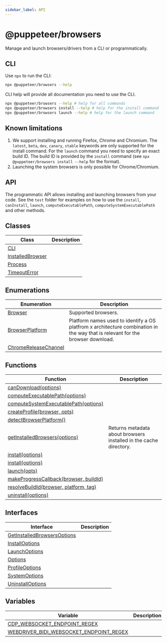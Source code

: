 ```yaml
---
sidebar_label: API
---
```


# @puppeteer/browsers

Manage and launch browsers/drivers from a CLI or programmatically.

## CLI

Use `npx` to run the CLI:

```bash
npx @puppeteer/browsers --help
```

CLI help will provide all documentation you need to use the CLI.

```bash
npx @puppeteer/browsers --help # help for all commands
npx @puppeteer/browsers install --help # help for the install command
npx @puppeteer/browsers launch --help # help for the launch command
```

## Known limitations

1. We support installing and running Firefox, Chrome and Chromium. The `latest`, `beta`, `dev`, `canary`, `stable` keywords are only supported for the install command. For the `launch` command you need to specify an exact build ID. The build ID is provided by the `install` command (see `npx @puppeteer/browsers install --help` for the format).
2. Launching the system browsers is only possible for Chrome/Chromium.

## API

The programmatic API allows installing and launching browsers from your code. See the `test` folder for examples on how to use the `install`, `canInstall`, `launch`, `computeExecutablePath`, `computeSystemExecutablePath` and other methods.

## Classes

| Class                                              | Description |
| -------------------------------------------------- | ----------- |
| [CLI](./browsers.cli.md)                           |             |
| [InstalledBrowser](./browsers.installedbrowser.md) |             |
| [Process](./browsers.process.md)                   |             |
| [TimeoutError](./browsers.timeouterror.md)         |             |

## Enumerations

| Enumeration                                                | Description                                                                                                                    |
| ---------------------------------------------------------- | ------------------------------------------------------------------------------------------------------------------------------ |
| [Browser](./browsers.browser.md)                           | Supported browsers.                                                                                                            |
| [BrowserPlatform](./browsers.browserplatform.md)           | Platform names used to identify a OS platfrom x architecture combination in the way that is relevant for the browser download. |
| [ChromeReleaseChannel](./browsers.chromereleasechannel.md) |                                                                                                                                |

## Functions

| Function                                                                          | Description                                                       |
| --------------------------------------------------------------------------------- | ----------------------------------------------------------------- |
| [canDownload(options)](./browsers.candownload.md)                                 |                                                                   |
| [computeExecutablePath(options)](./browsers.computeexecutablepath.md)             |                                                                   |
| [computeSystemExecutablePath(options)](./browsers.computesystemexecutablepath.md) |                                                                   |
| [createProfile(browser, opts)](./browsers.createprofile.md)                       |                                                                   |
| [detectBrowserPlatform()](./browsers.detectbrowserplatform.md)                    |                                                                   |
| [getInstalledBrowsers(options)](./browsers.getinstalledbrowsers.md)               | Returns metadata about browsers installed in the cache directory. |
| [install(options)](./browsers.install.md)                                         |                                                                   |
| [install(options)](./browsers.install_1.md)                                       |                                                                   |
| [launch(opts)](./browsers.launch.md)                                              |                                                                   |
| [makeProgressCallback(browser, buildId)](./browsers.makeprogresscallback.md)      |                                                                   |
| [resolveBuildId(browser, platform, tag)](./browsers.resolvebuildid.md)            |                                                                   |
| [uninstall(options)](./browsers.uninstall.md)                                     |                                                                   |

## Interfaces

| Interface                                                                | Description |
| ------------------------------------------------------------------------ | ----------- |
| [GetInstalledBrowsersOptions](./browsers.getinstalledbrowsersoptions.md) |             |
| [InstallOptions](./browsers.installoptions.md)                           |             |
| [LaunchOptions](./browsers.launchoptions.md)                             |             |
| [Options](./browsers.options.md)                                         |             |
| [ProfileOptions](./browsers.profileoptions.md)                           |             |
| [SystemOptions](./browsers.systemoptions.md)                             |             |
| [UninstallOptions](./browsers.uninstalloptions.md)                       |             |

## Variables

| Variable                                                                                         | Description |
| ------------------------------------------------------------------------------------------------ | ----------- |
| [CDP_WEBSOCKET_ENDPOINT_REGEX](./browsers.cdp_websocket_endpoint_regex.md)                       |             |
| [WEBDRIVER_BIDI_WEBSOCKET_ENDPOINT_REGEX](./browsers.webdriver_bidi_websocket_endpoint_regex.md) |             |
